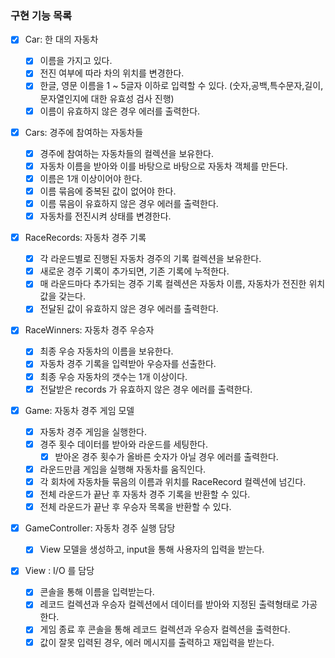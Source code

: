 ### 구현 기능 목록

- [x] Car: 한 대의 자동차

  - [x] 이름을 가지고 있다.
  - [x] 전진 여부에 따라 차의 위치를 변경한다.
  - [x] 한글, 영문 이름을 1 ~ 5글자 이하로 입력할 수 있다.
        (숫자,공백,특수문자,길이,문자열인지에 대한 유효성 검사 진행)
  - [x] 이름이 유효하지 않은 경우 에러를 출력한다.

- [x] Cars: 경주에 참여하는 자동차들

  - [x] 경주에 참여하는 자동차들의 컬렉션을 보유한다.
  - [x] 자동차 이름을 받아와 이를 바탕으로 바탕으로 자동차 객체를 만든다.
  - [x] 이름은 1개 이상이어야 한다.
  - [x] 이름 묶음에 중복된 값이 없어야 한다.
  - [x] 이름 묶음이 유효하지 않은 경우 에러를 출력한다.
  - [x] 자동차를 전진시켜 상태를 변경한다.

- [x] RaceRecords: 자동차 경주 기록

  - [x] 각 라운드별로 진행된 자동차 경주의 기록 컬렉션을 보유한다.
  - [x] 새로운 경주 기록이 추가되면, 기존 기록에 누적한다.
  - [x] 매 라운드마다 추가되는 경주 기록 컬렉션은 자동차 이름, 자동차가 전진한 위치값을 갖는다.
  - [x] 전달된 값이 유효하지 않은 경우 에러를 출력한다.

- [x] RaceWinners: 자동차 경주 우승자

  - [x] 최종 우승 자동차의 이름을 보유한다.
  - [x] 자동차 경주 기록을 입력받아 우승자를 선출한다.
  - [x] 최종 우승 자동차의 갯수는 1개 이상이다.
  - [x] 전달받은 records 가 유효하지 않은 경우 에러를 출력한다.

- [x] Game: 자동차 경주 게임 모델

  - [x] 자동차 경주 게임을 실행한다.
  - [x] 경주 횟수 데이터를 받아와 라운드를 세팅한다.
    - [x] 받아온 경주 횟수가 올바른 숫자가 아닐 경우 에러를 출력한다.
  - [x] 라운드만큼 게임을 실행해 자동차를 움직인다.
  - [x] 각 회차에 자동차들 묶음의 이름과 위치를 RaceRecord 컬렉션에 넘긴다.
  - [x] 전체 라운드가 끝난 후 자동차 경주 기록을 반환할 수 있다.
  - [x] 전체 라운드가 끝난 후 우승자 목록을 반환할 수 있다.

- [x] GameController: 자동차 경주 실행 담당

  - [x] View 모델을 생성하고, input을 통해 사용자의 입력을 받는다.

- [x] View : I/O 를 담당
  - [x] 콘솔을 통해 이름을 입력받는다.
  - [x] 레코드 컬렉션과 우승자 컬렉션에서 데이터를 받아와 지정된 출력형태로 가공한다.
  - [x] 게임 종료 후 콘솔을 통해 레코드 컬렉션과 우승자 컬렉션을 출력한다.
  - [x] 값이 잘못 입력된 경우, 에러 메시지를 출력하고 재입력을 받는다.
